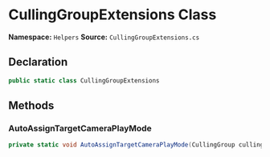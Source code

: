 # CullingGroupExtensions Class

**Namespace:** `Helpers`
**Source:** `CullingGroupExtensions.cs`

## Declaration

```csharp
public static class CullingGroupExtensions
```

## Methods

### AutoAssignTargetCameraPlayMode

```csharp
private static void AutoAssignTargetCameraPlayMode(CullingGroup cullingGroup)
```

